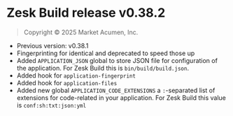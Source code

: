 # Zesk Build release v0.38.2

> Copyright &copy; 2025 Market Acumen, Inc.

- Previous version: v0.38.1
- Fingerprinting for identical and deprecated to speed those up
- Added `APPLICATION_JSON` global to store JSON file for configuration of the application. For Zesk Build this is
  `bin/build/build.json`.
- Added hook for `application-fingerprint`
- Added hook for `application-files`
- Added new global `APPLICATION_CODE_EXTENSIONS` a `:`-separated list of extensions for code-related in your
  application. For Zesk Build this value is `conf:sh:txt:json:yml`
